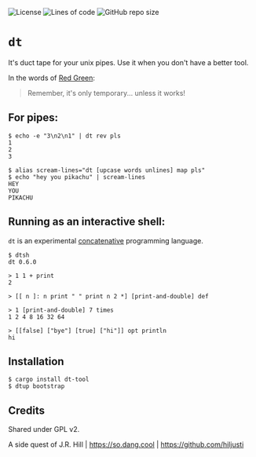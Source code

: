 ![License](https://img.shields.io/github/license/hiljusti/dt)
![Lines of code](https://img.shields.io/tokei/lines/github/hiljusti/dt)
![GitHub repo size](https://img.shields.io/github/repo-size/hiljusti/dt)

# `dt`

It's duct tape for your unix pipes. Use it when you don't have a better tool.

In the words of [Red Green](https://www.redgreen.com):

> Remember, it's only temporary... unless it works!

## For pipes:

```
$ echo -e "3\n2\n1" | dt rev pls
1
2
3

$ alias scream-lines="dt [upcase words unlines] map pls"
$ echo "hey you pikachu" | scream-lines
HEY
YOU
PIKACHU
```

## Running as an interactive shell:

`dt` is an experimental [concatenative](https://concatenative.org/wiki/view/Concatenative%20language)
programming language.

```
$ dtsh
dt 0.6.0

> 1 1 + print
2

> [[ n ]: n print " " print n 2 *] [print-and-double] def

> 1 [print-and-double] 7 times
1 2 4 8 16 32 64 

> [[false] ["bye"] [true] ["hi"]] opt println
hi
```

## Installation

```shell
$ cargo install dt-tool
$ dtup bootstrap
```

## Credits

Shared under GPL v2.

A side quest of J.R. Hill | https://so.dang.cool | https://github.com/hiljusti
